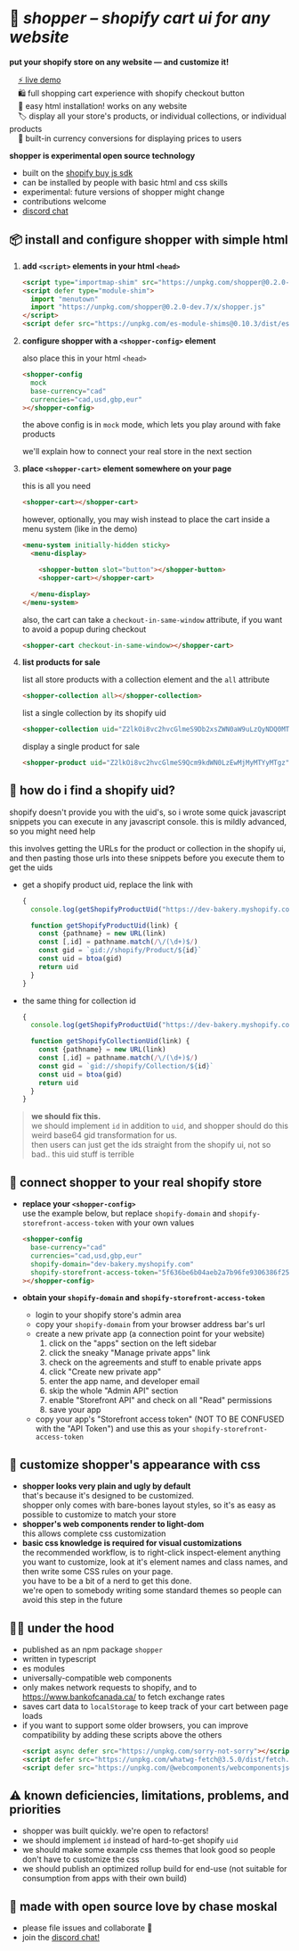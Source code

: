 
# 🛒 ***shopper** – shopify cart ui for any website*

**put your shopify store on any website — and customize it!**

&nbsp; &nbsp; [⚡ live demo](https://chasemoskal.com/shopper/)  
&nbsp; &nbsp; 🛍️ full shopping cart experience with shopify checkout button  
&nbsp; &nbsp; 🔧 easy html installation! works on any website  
&nbsp; &nbsp; 🏷️ display all your store's products, or individual collections, or individual products  
&nbsp; &nbsp; 💱 built-in currency conversions for displaying prices to users  

**shopper is experimental open source technology**
- built on the [shopify buy js sdk](https://shopify.github.io/js-buy-sdk/)
- can be installed by people with basic html and css skills
- experimental: future versions of shopper might change
- contributions welcome
- [discord chat](https://discord.gg/vFFDqHT2AB)

## 📦 install and configure shopper with simple html

1. **add `<script>` elements in your html `<head>`**

    ```html
    <script type="importmap-shim" src="https://unpkg.com/shopper@0.2.0-dev.7/x/importmap.json"></script>
    <script defer type="module-shim">
      import "menutown"
      import "https://unpkg.com/shopper@0.2.0-dev.7/x/shopper.js"
    </script>
    <script defer src="https://unpkg.com/es-module-shims@0.10.3/dist/es-module-shims.js"></script>
    ```

1. **configure shopper with a `<shopper-config>` element**

    also place this in your html `<head>`

    ```html
    <shopper-config
      mock
      base-currency="cad"
      currencies="cad,usd,gbp,eur"
    ></shopper-config>
    ```

    the above config is in `mock` mode, which lets you play around with fake products

    we'll explain how to connect your real store in the next section

1. **place `<shopper-cart>` element somewhere on your page**

    this is all you need

    ```html
    <shopper-cart></shopper-cart>
    ```

    however, optionally, you may wish instead to place the cart inside a menu system (like in the demo)

    ```html
    <menu-system initially-hidden sticky>
      <menu-display>

        <shopper-button slot="button"></shopper-button>
        <shopper-cart></shopper-cart>

      </menu-display>
    </menu-system>
    ```

    also, the cart can take a `checkout-in-same-window` attribute, if you want to avoid a popup during checkout

    ```html
    <shopper-cart checkout-in-same-window></shopper-cart>
    ```

1. **list products for sale**

    list all store products with a collection element and the `all` attribute

    ```html
    <shopper-collection all></shopper-collection>
    ```

    list a single collection by its shopify uid

    ```html
    <shopper-collection uid="Z2lkOi8vc2hvcGlmeS9Db2xsZWN0aW9uLzQyNDQ0MTQ3OQ=="></shopper-collection>
    ```

    display a single product for sale

    ```html
    <shopper-product uid="Z2lkOi8vc2hvcGlmeS9Qcm9kdWN0LzEwMjMyMTYyMTgz"></shopper-product>
    ```

## 🤔 how do i find a shopify uid?

shopify doesn't provide you with the uid's, so i wrote some quick javascript snippets you can execute in any javascript console. this is mildly advanced, so you might need help

this involves getting the URLs for the product or collection in the shopify ui, and then pasting those urls into these snippets before you execute them to get the uids

- get a shopify product uid, replace the link with

    ```js
    {
      console.log(getShopifyProductUid("https://dev-bakery.myshopify.com/admin/products/10232162183"))

      function getShopifyProductUid(link) {
        const {pathname} = new URL(link)
        const [,id] = pathname.match(/\/(\d+)$/)
        const gid = `gid://shopify/Product/${id}`
        const uid = btoa(gid)
        return uid
      }
    }
    ```

- the same thing for collection id

    ```js
    {
      console.log(getShopifyProductUid("https://dev-bakery.myshopify.com/admin/collections/424441479"))

      function getShopifyCollectionUid(link) {
        const {pathname} = new URL(link)
        const [,id] = pathname.match(/\/(\d+)$/)
        const gid = `gid://shopify/Collection/${id}`
        const uid = btoa(gid)
        return uid
      }
    }
    ```

> **we should fix this.**  
> we should implement `id` in addition to `uid`, and shopper should do this weird base64 gid transformation for us.  
> then users can just get the ids straight from the shopify ui, not so bad.. this uid stuff is terrible

## 📡 connect shopper to your real shopify store

- **replace your `<shopper-config>`**  
    use the example below, but replace `shopify-domain` and `shopify-storefront-access-token` with your own values

    ```html
    <shopper-config
      base-currency="cad"
      currencies="cad,usd,gbp,eur"
      shopify-domain="dev-bakery.myshopify.com"
      shopify-storefront-access-token="5f636be6b04aeb2a7b96fe9306386f25"
    ></shopper-config>
    ```

- **obtain your `shopify-domain` and `shopify-storefront-access-token`**
    - login to your shopify store's admin area
    - copy your `shopify-domain` from your browser address bar's url
    - create a new private app (a connection point for your website)
        1. click on the "apps" section on the left sidebar
        2. click the sneaky "Manage private apps" link
        3. check on the agreements and stuff to enable private apps
        4. click "Create new private app"
        5. enter the app name, and developer email
        6. skip the whole "Admin API" section
        7. enable "Storefront API" and check on all "Read" permissions
        8. save your app
    - copy your app's "Storefront access token" (NOT TO BE CONFUSED with the "API Token") and use this as your `shopify-storefront-access-token`

## 💅 customize shopper's appearance with css

- **shopper looks very plain and ugly by default**  
    that's because it's designed to be customized.  
    shopper only comes with bare-bones layout styles, so it's as easy as possible to customize to match your store  
- **shopper's web components render to light-dom**  
    this allows complete css customization  
- **basic css knowledge is required for visual customizations**  
    the recommended workflow, is to right-click inspect-element anything you want to customize, look at it's element names and class names, and then write some CSS rules on your page.  
    you have to be a bit of a nerd to get this done.  
    we're open to somebody writing some standard themes so people can avoid this step in the future  

## 👩‍🔧 under the hood

- published as an npm package `shopper`
- written in typescript
- es modules
- universally-compatible web components
- only makes network requests to shopify, and to https://www.bankofcanada.ca/ to fetch exchange rates
- saves cart data to `localStorage` to keep track of your cart between page loads
- if you want to support some older browsers, you can improve compatibility by adding these scripts above the others
    ```html
    <script async defer src="https://unpkg.com/sorry-not-sorry"></script>
    <script defer src="https://unpkg.com/whatwg-fetch@3.5.0/dist/fetch.umd.js"></script>
    <script defer src="https://unpkg.com/@webcomponents/webcomponentsjs@2.5.0/webcomponents-bundle.js"></script>
    ```

## ⚠️ known deficiencies, limitations, problems, and priorities

- shopper was built quickly. we're open to refactors!
- we should implement `id` instead of hard-to-get shopify `uid`
- we should make some example css themes that look good so people don't have to customize the css
- we should publish an optimized rollup build for end-use (not suitable for consumption from apps with their own build)

## 💖 made with open source love by chase moskal

- please file issues and collaborate 🍻
- join the [discord chat!](https://discord.gg/vFFDqHT2AB)
